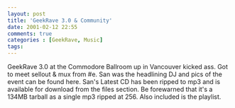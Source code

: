 ```yaml
---
layout: post
title: 'GeekRave 3.0 & Community'
date: 2001-02-12 22:55
comments: true
categories : [GeekRave, Music]
tags:
---
```

GeekRave 3.0 at the Commodore Ballroom up in Vancouver kicked ass. Got to meet sellout & mux from #e. San was the headlining DJ and pics of the event can be found here. San's Latest CD has been ripped to mp3 and is available for download from the files section. Be forewarned that it's a 134MB tarball as a single mp3 ripped at 256. Also included is the playlist. 

